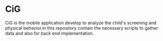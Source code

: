# CiG
CiG is the mobile application develop to analyze the child's screening and physical behavior.in this repository contain the necessary scripts to gather data and also for back end implementation.   

